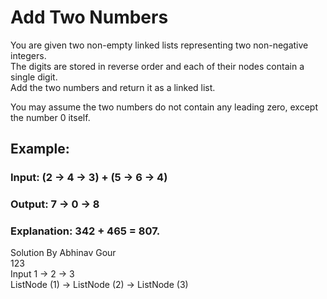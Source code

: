 # Add Two Numbers

You are given two non-empty linked lists representing two non-negative integers. <br />
The digits are stored in reverse order and each of their nodes contain a single digit. <br />
Add the two numbers and return it as a linked list. <br />

You may assume the two numbers do not contain any leading zero, except the number 0 itself. <br />

## Example:

### Input: (2 -> 4 -> 3) + (5 -> 6 -> 4)
### Output: 7 -> 0 -> 8
### Explanation: 342 + 465 = 807.



Solution By Abhinav Gour <br />
123  <br />
Input 1 -> 2 -> 3  <br />
ListNode (1) -> ListNode (2) -> ListNode (3)  <br /> 


<br />



